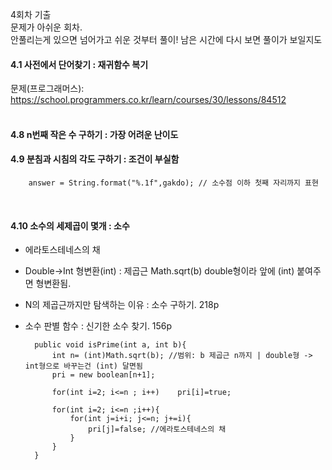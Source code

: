 4회차 기출<br>
문제가 아쉬운 회차. <br>
안풀리는게 있으면 넘어가고 쉬운 것부터 풀이! 남은 시간에 다시 보면 풀이가 보일지도 <br>

#### 4.1 사전에서 단어찾기 : 재귀함수 복기
문제(프로그래머스): https://school.programmers.co.kr/learn/courses/30/lessons/84512 <br>
<br>

#### 4.8 n번째 작은 수 구하기 : 가장 어려운 난이도

#### 4.9 분침과 시침의 각도 구하기 : 조건이 부실함

        answer = String.format("%.1f",gakdo); // 소수점 이하 첫째 자리까지 표현

<br>

#### 4.10 소수의 세제곱이 몇개 : 소수
- 에라토스테네스의 채
- Double->Int 형변환(int) : 제곱근 Math.sqrt(b) double형이라 앞에 (int) 붙여주면 형변환됨.
- N의 제곱근까지만 탐색하는 이유 : 소수 구하기. 218p
- 소수 판별 함수 : 신기한 소수 찾기. 156p

    	public void isPrime(int a, int b){
    		int n= (int)Math.sqrt(b); //범위: b 제곱근 n까지 | double형 -> int형으로 바꾸는건 (int) 달면됨
    		pri = new boolean[n+1]; 
    		
    		for(int i=2; i<=n ; i++)	pri[i]=true; 
    			
    		for(int i=2; i<=n ;i++){
    			for(int j=i+i; j<=n; j+=i){
    				pri[j]=false; //에라토스테네스의 채
    			}
    		}
    	}
